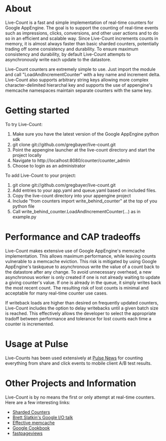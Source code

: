 # About

Live-Count is a fast and simple implementation of real-time counters for Google AppEngine.  The goal is to support the counting of real-time events such as impressions, clicks, conversions, and other user actions and to do so in an efficient and scalable way.  Since Live-Count increments counts in memory, it is  almost always faster than basic sharded counters, potentially trading off some consistency and durability.  To ensure maximum consistency and durability, by default Live-Count attempts to asynchronously write each update to the datastore.

Live-Count counters are extremely simple to use.  Just import the module and call "LoadAndIncrementCounter" with a key name and increment delta.  Live-Count also supports arbitrary string keys allowing more complex character-delimited hierarchal key and supports the use of appengine's memcache namespaces maintain separate counters with the same key.

# Getting started

To try Live-Count:

1. Make sure you have the latest version of the Google AppEngine python sdk
2. git clone git://github.com/gregbayer/live-count.git
3. Point the appengine launcher at the live-count directory and start the project locally
4. Navigate to http://localhost:8080/counter/counter_admin
5. Choose to login as an administrator

To add Live-Count to your project:

1. git clone git://github.com/gregbayer/live-count.git
2. Add entries to your app.yaml and queue.yaml based on included files.
3. Copy the live-count directory into your appengine project
4. Include "from counters import write_behind_counter" at the top of you python file
5. Call write_behind_counter.LoadAndIncrementCounter(...) as in example.py

# Performance and CAP tradeoffs

Live-Count makes extensive use of Google AppEngine's memcache implementation.  This allows maximum performance, while leaving counts vulnerable to a memcache eviction.  This risk is mitigated by using Google AppEngine's taskqueue to asynchronous write the value of a count back to the datastore after any change.  To avoid unnecessary overhead, a new asynchronous worker is only created if one is not already waiting to update a giving counter's value.  If one is already in the queue, it simply writes back the most recent count.  The resulting risk of lost counts is minimal and acceptable for many real-time counter use cases.

If writeback loads are higher than desired on frequently updated counters, Live-Count includes the option to delay writebacks until a given batch size is reached.  This effectively allows the developer to select the appropriate tradoff between performance and tolerance for lost counts each time a counter is incremented.

# Usage at Pulse

Live-Counts has been used extensively at [Pulse News](http://pulsene.ws) for counting everything from share and click events to mobile client A/B test results. 

# Other Projects and Information

Live-Count is by no means the first or only attempt at real-time counters.  Here are a few interesting links:

* [Sharded Counters](http://code.google.com/appengine/articles/sharding_counters.html)
* [Brett Slatkin's Google I/O talk](http://sites.google.com/site/io/building-scalable-web-applications-with-google-app-engine)
* [Effective memcache](http://code.google.com/appengine/articles/scaling/memcache.html)
* [Google Cookbook](http://appengine-cookbook.appspot.com/recipe/high-concurrency-counters-without-sharding/)
* [fastpageviews](http://code.google.com/p/fastpageviews/)



